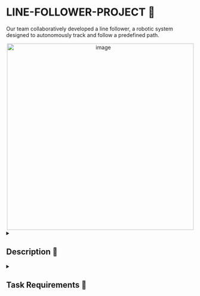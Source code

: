 # LINE-FOLLOWER-PROJECT 🥥
Our team collaboratively developed a line follower, a robotic system designed to autonomously track and follow a predefined path.

<div align="center">  
  <img width="500" alt="image" src="https://github.com/anacimpeanu/LINE-FOLLOWER-PROJECT/assets/115561036/7f43ab6b-a372-4c05-9c6d-a2cc1311ac0a">
</div>

<details>
  <summary>
    <h2> Description 🥥 </h2>
  </summary>

                      Our Malibu team teamed up for an exciting project – creating a smart robot known as a line follower ( Zambila ). The three of us carefully crafted                           this cool robot. Our main goal? To make a robot that could follow a black line on a different-colored surface all on its own. The challenge was to 
                      guide it through a set path and finish in under 20 seconds. We nailed it by combining sensors, precise building, and clever programming. Our line 
                      follower not only met the tough requirements but also showcased the awesome skills and teamwork within the Malibu crew!
                      
</details>

<details>
  <summary> 
     <h2> Task Requirements 🥥 </h2>
  </summary>
  
  <details>
  <summary> 
     <h3>Components 🥥 </h3>
  </summary>
    
  ### Components 
            • Arduino Uno Board ⌨️
            • Zip-ties
            • LiPo battery
            • Wheels
            • Wires for the line sensor (female-male)
            • QTR-8A reflectance sensor, along with screws 
            • Ball caster
            • Chassis (DIY)
            • Breadboard - medium 
            • L293D motor driver
            • DC motors - 2
  </details>
  
  <details>
  <summary> 
     <h3> Design 🥥 </h3>
  </summary>
    
    🌴 Our line follower's setup is pretty cool and practical. We used an Arduino Uno Board as the brain, hooked up to a DIY chassis that we cut ourselves to fit two DC motors. These motors run on a LiPo battery, giving our robot the power it needs.

    🌴 To keep it on track, we installed a QTR-8A reflectance sensor and fixed it in place with screws. The wheels help it move around smoothly, and we added a ball caster for balance.

    🌴  We kept things tidy with female-male wires for the line sensor and used a medium-sized breadboard for connections. The L293D motor driver takes care of the motor functions, and zip-ties keep everything neat.

    🌴 We got a bit creative with the design, giving our robot a personalized touch by adding a custom chassis with the license plate "PH 13 ZBN." We named it 'Zambila' and went for a Californian vibe to match our Malibu team's spirit. So, our line follower not only works great but also looks pretty cool!
  
  ### TEAM 
      Ana - Maria Cimpeanu
      Nicoleta Carmen Iova
      Artemis Constantina Tismanaru ( Tina )
      Name : MALIBU 
  </details>

 
<details>
  <summary> 
     <h2> BEST TIME 🌴 </h2>
  </summary>
  That's awesome! Zambila's best time was around 18.24 seconds, if I remember correctly. It surprised us so much that it worked so well that we didn't even get a chance to film it in action. The excitement of seeing it perform brilliantly took us by surprise! 🚗✨
</details>

<details>
  <summary>
  <h2>🕹 Electronic scheme: </h2>
  </summary>
  
- Laboratory source
<div align="center">  
<img width="400" alt="image" src="https://github.com/anacimpeanu/LINE-FOLLOWER-PROJECT/assets/115561036/1b159279-b95c-4c7f-8394-82a1c711266c">

<img width="400" alt="image" src="https://github.com/anacimpeanu/LINE-FOLLOWER-PROJECT/assets/115561036/5c4a1744-5096-4459-8f49-200be9d01af6">

</div>

</details>

<details>
  <summary>
<h2>📸 Zambila </h2>
  </summary>
<img width="230" alt="image" src="https://github.com/anacimpeanu/LINE-FOLLOWER-PROJECT/assets/115561036/cc36976d-97a7-4cc1-b856-d143a856b5be">
<img width="230" alt="image" src="https://github.com/anacimpeanu/LINE-FOLLOWER-PROJECT/assets/115561036/b157087a-3f26-4a1c-ae38-0516e4ed4b3a">
<img width="230" alt="image" src="https://github.com/anacimpeanu/LINE-FOLLOWER-PROJECT/assets/115561036/de0f2586-34f7-4bc3-9e80-eaaee3a896ab">
<img width="230" alt="image" src="https://github.com/anacimpeanu/LINE-FOLLOWER-PROJECT/assets/115561036/51f9f993-7c2b-4aae-9d63-e3d3314ce919">



</details>

### 📽 Video : [ LINE FOLLOWER 🌴 ]()
### 🖥 Code : [ The Code 🌴 ](https://youtu.be/r3CJOg_bMIA)

